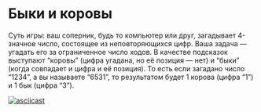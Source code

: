 # Быки и коровы

Суть игры: ваш соперник, будь то компьютер или друг, загадывает 4-значное число, состоящее из неповторяющихся цифр. Ваша задача — угадать его за ограниченное число ходов. В качестве подсказок выступают “коровы” (цифра угадана, но её позиция — нет) и “быки” (когда совпадает и цифра и её позиция). То есть если загадано число “1234”, а вы называете “6531”, то результатом будет 1 корова (цифра “1”) и 1 бык (цифра “3”).

[![asciicast](https://asciinema.org/a/Okr3GhOTV8havuVjfMAlsJwjW.svg)](https://asciinema.org/a/Okr3GhOTV8havuVjfMAlsJwjW)
